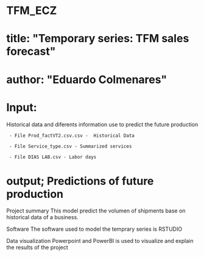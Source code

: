 # TFM_ECZ
# title: "Temporary series: TFM sales forecast"
# author: "Eduardo Colmenares"
# Input:
 Historical data and diferents information use to predict the future production
 
     - File Prod_factVT2.csv.csv -  Historical Data
     
     - File Service_type.csv - Summarized services 
     
     - File DIAS LAB.csv - Labor days 

# output; Predictions of future production 

Project summary
This model predict the volumen of shipments base on historical data of a business.

Software
The software used to model the temprary series is RSTUDIO 

Data visualization 
Powerpoint and PowerBI is used to visualize and explain the results of the project

